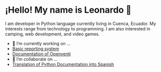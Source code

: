 # ¡Hello! My name is Leonardo 👋


I am developer in Python language currently living in Cuenca, Ecuador. My interests range from technology to programming. I am also interested in camping, web development, and video games.


- 🔭 I’m currently working on ...
- [Basic reporting system ](https://github.com/gomezgleonardob/Basic_Report_System)
- [Documentation of Openventi](https://github.com/openventi/documentation)
- 👯 I’m  collaborate on ...
- [Translation of Python Documentation into Spanish](https://github.com/python/python-docs-es)

